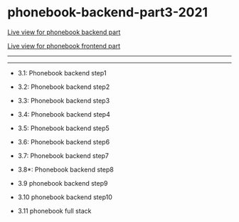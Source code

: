 # phonebook-backend-part3-2021

[Live view for phonebook backend part](https://phonebook-backend-redsquirrrel.herokuapp.com/api/persons)

[Live view for phonebook frontend part](https://phonebook-backend-redsquirrrel.herokuapp.com/)

---

---

- 3.1: Phonebook backend step1
- 3.2: Phonebook backend step2
- 3.3: Phonebook backend step3
- 3.4: Phonebook backend step4
- 3.5: Phonebook backend step5
- 3.6: Phonebook backend step6

- 3.7: Phonebook backend step7
- 3.8\*: Phonebook backend step8
- 3.9 phonebook backend step9
- 3.10 phonebook backend step10
- 3.11 phonebook full stack
